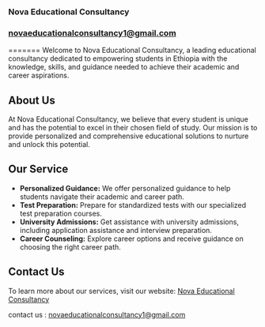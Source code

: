### Nova Educational Consultancy

### novaeducationalconsultancy1@gmail.com
=======
Welcome to Nova Educational Consultancy, a leading educational consultancy dedicated to empowering students in Ethiopia with the knowledge, skills, and guidance needed to achieve their academic and career aspirations.

## About Us

At Nova Educational Consultancy, we believe that every student is unique and has the potential to excel in their chosen field of study. Our mission is to provide personalized and comprehensive educational solutions to nurture and unlock this potential.

## Our Service

- **Personalized Guidance:** We offer personalized guidance to help students navigate their academic and career path.
- **Test Preparation:** Prepare for standardized tests with our specialized test preparation courses.
- **University Admissions:** Get assistance with university admissions, including application assistance and interview preparation.
- **Career Counseling:** Explore career options and receive guidance on choosing the right career path.

## Contact Us

To learn more about our services, visit our website: [Nova Educational Consultancy](https://novaedconsult.com/)

contact us : novaeducationalconsultancy1@gmail.com
